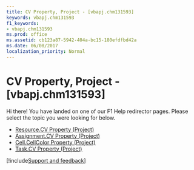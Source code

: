 ```yaml
---
title: CV Property, Project - [vbapj.chm131593]
keywords: vbapj.chm131593
f1_keywords:
- vbapj.chm131593
ms.prod: office
ms.assetid: cb123a87-5942-404a-bc15-180efdfbd42a
ms.date: 06/08/2017
localization_priority: Normal
---
```



# CV Property, Project - [vbapj.chm131593]

Hi there! You have landed on one of our F1 Help redirector pages. Please select the topic you were looking for below.

- [Resource.CV Property (Project)](https://msdn.microsoft.com/library/47a369ff-974c-310f-dd1a-5969cedc1dbf%28Office.15%29.aspx)
- [Assignment.CV Property (Project)](https://msdn.microsoft.com/library/15028dc8-1226-333f-e4f4-9e31f9970481%28Office.15%29.aspx)
- [Cell.CellColor Property (Project)](https://msdn.microsoft.com/library/30d67933-a9ce-9e57-f7ac-c4af2f485959%28Office.15%29.aspx)
- [Task.CV Property (Project)](https://msdn.microsoft.com/library/29ca1811-b2f1-6830-424d-f3306dce38ef%28Office.15%29.aspx)

[!include[Support and feedback](~/includes/feedback-boilerplate.md)]
